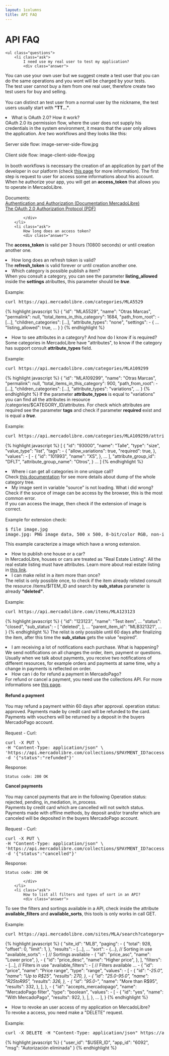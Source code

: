 ```yaml
---
layout: 1columns
title: API FAQ
---
```


# API FAQ
    
<div class="frequent-questions">

    <ul class="questions">
        <li class="ask">
            I need use my real user to test my application?
            <div class="answer">
You can use your own user but we suggest create a test user that you can do the same operations and you wont will be charged by your tests.<br />
The test user cannot buy a item from one real user, therefore create two test users for buy and selling.<br /><br />
You can distinct an test user from a normal user by the nickname, the test users usually start with <b>"TT..."</b>.
            </div>
        </li>
        <li class="ask">
            What is OAuth 2.0? How it work?
            <div class="answer">
OAuth 2.0 its permission flow, where the user does not supply his credentials in the system environment, it means that the user only allows the application. Are two workflows and they looks like this:
<br /><br />
Server side flow:
image-server-side-flow.jpg
<br /><br />
Client side flow:
image-client-side-flow.jpg
<br /><br />
In booth workflows is necessary the creation of an application by part of the developer in our platform (check <a href='/first-step/#register'>this page</a> for more information).
The first step is request to user for access some informations about his account. When he authorize your app, you will get an <b>access_token</b> that allows you to operate in MercadoLibre.
<br /><br />
Documents:<br />
<a href='/authentication-and-authorization/'>Authentication and Authorization (Documentation MercadoLibre)</a>
<br />
<a href='http://tools.ietf.org/pdf/draft-ietf-oauth-v2-12.pdf' target='_blank'>The OAuth 2.0 Authorization Protocol (PDF)</a>

            </div>
        </li>
        <li class="ask">
            How long does an access token?
            <div class="answer">
The <b>access_token</b> is valid per 3 hours (10800 seconds) or until creation another one.
            </div>
        </li>
        <li class="ask">
            How long does an refresh token is valid?
            <div class="answer">
The <b>refresh_token</b> is valid forever or until creation another one.
            </div>
        </li>
        <li class="ask">
            Which category is possible publish a item?
            <div class="answer">
When you consult a category, you can see the parameter <b>listing_allowed</b> inside the <b>settings</b> atributtes,  this parameter should be <b><i>true</i></b>.
<br /><br />
Example:
<br />
<pre class="terminal">
curl https://api.mercadolibre.com/categories/MLA5529
</pre>
{% highlight javascript %}
{
  "id": "MLA5529",
  "name": "Otras Marcas",
  "permalink": null,
  "total_items_in_this_category": 1684,
  "path_from_root": - [...],
  "children_categories": [...],
  "attribute_types": "none",
  "settings": - {
    ...
    "listing_allowed": true,
    ...
  }
}
{% endhighlight %}     
            </div>
        </li>
        <li class="ask">
            How to see attributes in a category? And how do I know if is required?
            <div class="answer">
Some categories in MercadoLibre have "attributes", to know if the category has support consult <b>attribute_types</b> field.
<br /><br />
Example:
<br />
<pre class="terminal">
curl https://api.mercadolibre.com/categories/MLA109299
</pre>
{% highlight javascript %}
{
  "id": "MLA109299",
  "name": "Otras Marcas",
  "permalink": null,
  "total_items_in_this_category": 900,
  "path_from_root": - [...],
  "children_categories": [...],
  "attribute_types": "variations",
  ...
}
{% endhighlight %} 
If the parameter <b>attribute_types</b> is equal to "variations" you can find all the attributes in resource /categories/$CATEGORY_ID/attributes. For check which attributes are required see the parameter <b>tags</b> and check if parameter <b>required</b> exist and is equal a <b><i>true</i></b>.
<br /><br />
Example:</br >
<pre class="terminal">
curl https://api.mercadolibre.com/categories/MLA109299/attributes
</pre>
{% highlight javascript %}
[
  {
    "id": "93000",
    "name": "Talle",
    "type": "size",
    "value_type": "list",
    "tags": - {
      "allow_variations": true,
      "required": true,
    },
    "values": - [
      - {
        "id": "101993",
        "name": "XS",
      },
    ...
    ],
    "attribute_group_id": "DFLT",
    "attribute_group_name": "Otros",
  }
  ...
]
{% endhighlight %} 
            </div>
        </li>
        <li class="ask">
            Where i can get all categories in one unique call?
            <div class="answer">
Check <a href='/category-dump/'>this documentation</a> for see more details about dump of the whole category tree. 
            </div>
        </li>
        <li class="ask">
            My image sent in variable "source" is not loading. What i did wrong?
            <div class="answer">
Check if the source of image can be access by the browser, this is the most common error.<br />
If you can access the image, then check if the extension of image is correct.
<br /><br />
Example for extension check:<br />
<pre class="terminal">
$ file image.jpg
image.jpg: PNG image data, 500 x 500, 8-bit/color RGB, non-interlaced
</pre>
This example caracterize a image which have a wrong extension.
            </div>
        </li>
        <li class="ask">
            How to publish one house or a car?
            <div class="answer">
In MercadoLibre, houses or cars are treated as "Real Estate Listing". All the real estate listing must have attributes.
Learn more about real estate listing in <a href='/real-estate-list-item/'>this link</a>. 
            </div>
        </li>
        <li class="ask">
            I can make relist in a item more than once?
            <div class="answer">
The relist is only possible once, to check if the item already relisted consult the resource /items/$ITEM_ID and search by <b>sub_status</b> parameter is already <b>"deleted"</b>.
<br /><br />
Example:</br >
<pre class="terminal">
curl https://api.mercadolibre.com/items/MLA123123
</pre>
{% highlight javascript %}
{
    "id": "123123",
    "name": "Test item",
    ...
    "status": "closed",
    "sub_status": - [
        "deleted",
    ],
    ...
    "parent_item_id": "MLB321321",
    ...
}
{% endhighlight %} 
The relist is only possible until 60 days after finalizing the item, after this time the <b>sub_status</b> gets the value "expired".
            </div>
        </li>
        <li class="ask">
            I am receiving a lot of notifications each purchase. What is happening?
            <div class="answer">
We send notifications on all changes the order, item, payment or questions.<br /> Usually when we talk about payments, you receive two notifications of different resources, for example orders and payments at same time, why a change in payments is reflected on order.
            </div>
        </li>
        <li class="ask">
            How can i do for refund a payment in MercadoPago?
            <div class="answer">
For refund or cancel a payment, you need use the collections API. For more informations see <a href='http://developers.mercadopago.com/documentation/search-received-payments?lang=en_US' target='_blank'>this page</a>.
<br /><br />
<b>Refund a payment</b>
<br /><br />
You may refund a payment within 60 days after approval. operation status: approved.
Payments made by credit card will be refunded to the card.<br />
Payments with vouchers will be returned by a deposit in the buyers MercadoPago account.
<br /><br />
Request - Curl:
<pre class="terminal">curl -X PUT \
-H "Content-Type: application/json" \
'https://api.mercadolibre.com/collections/$PAYMENT_ID?access_token=$ACCESS_TOKEN' \
-d '{"status":"refunded"}'</pre>
Response:
<pre><code>Status code: 200 OK</code></pre>
<b>Cancel payments</b>
<br /><br />
You may cancel payments that are in the following Operation status: rejected, pending, in_mediation, in_process.<br />
Payments by credit card which are cancelled will not switch status.<br />
Payments made with offline methods, by deposit and/or transfer which are canceled will be deposited in the buyers MercadoPago account.
<br /><br />
Request - Curl:
<pre class="terminal">curl -X PUT \
-H "Content-Type: application/json" \
'https://api.mercadolibre.com/collections/$PAYMENT_ID?access_token=$ACCESS_TOKEN' \
-d '{"status":"cancelled"}'</pre>
Response:
<pre><code>Status code: 200 OK</code></pre>
            </div>
        </li>
        <li class="ask">
            How to list all filters and types of sort in an API?
            <div class="answer">
To see the filters and sortings available in a API, check inside the attribute <b>available_filters</b> and <b>available_sorts</b>, this tools is only works in call GET.
<br /><br />
Example:
<pre class="terminal">
curl https://api.mercadolibre.com/sites/MLA/search?category=MLA5529&sort=relevance&price=25.0-95.0
</pre>
{% highlight javascript %}
{
  "site_id": "MLB",
  "paging": - {
    "total": 928,
    "offset": 0,
    "limit": 1,
  },
  "results": - [...],
  ...
  "sort": - {...}, // Sorting in use
  "available_sorts": - [ // Sortings available
    - {
      "id": "price_asc",
      "name": "Lower price",
    },
    - {
      "id": "price_desc",
      "name": "Higher price",
    },
  ],
  "filters": - [...], // Filters in use
  "available_filters": - [ // Filters available
    ...
    - {
      "id": "price",
      "name": "Price range",
      "type": "range",
      "values": - [
        - {
          "id": "*-25.0",
          "name": "Up to R$25",
          "results": 270,
        },
        - {
          "id": "25.0-95.0",
          "name": "R$25 to R$95",
          "results": 326,
        },
        - {
          "id": "95.0-*",
          "name": "More than R$95",
          "results": 332,
        },
      ],
    },
    - {
      "id": "accepts_mercadopago",
      "name": "MercadoPago filter",
      "type": "boolean",
      "values": - [
        - {
          "id": "yes",
          "name": "With MercadoPago",
          "results": 922,
        },
      ],
    },
    ...
  ],
}
{% endhighlight %} 
            </div>
        </li>
        <li class="ask">
            How to revoke an user access of my application on MercadoLibre?
            <div class="answer">
To revoke a access, you need make a "DELETE" request.
<br /><br />
Example:

<pre class="terminal">curl -X DELETE -H "Content-Type: application/json" https://api.mercadolibre.com/users/$USER_ID/applications/6092?access_token=$ACCESS_TOKEN</pre>
{% highlight javascript %}
{
    "user_id": "$USER_ID",
    "app_id": "6092",
    "msg": "Autorización eliminada"
}
{% endhighlight %} 
            </div>
        </li>
    </ul>
</div>
<script type="text/javascript">
window.onload = function() {
	$(".questions .ask").click(function() {
		if($(this).find(".answer").css('display') == 'none') {
			$(this).find(".answer").slideDown()
		} else {
			$(this).find(".answer").slideUp()
		}
	});
}
</script>


